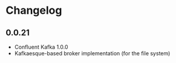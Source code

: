 # Changelog

## 0.0.21
* Confluent Kafka 1.0.0
* Kafkaesque-based broker implementation (for the file system)
